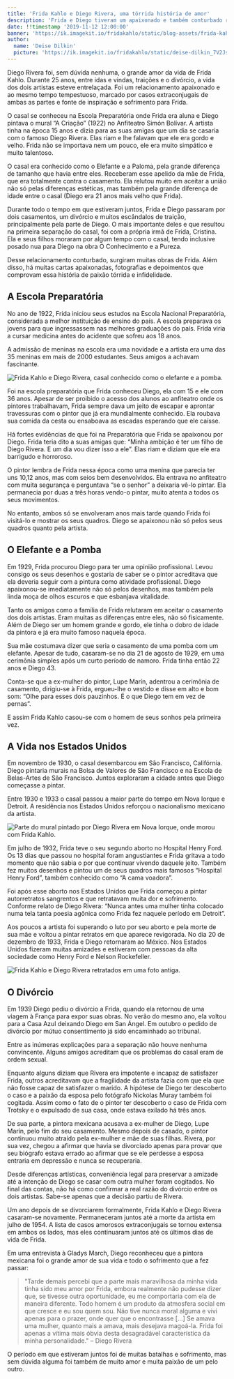 ```yaml
---
title: 'Frida Kahlo e Diego Rivera, uma tórrida história de amor'
description: 'Frida e Diego tiveram um apaixonado e também conturbado relacionamento. Conheça a famosa história de amor da artista mexicana.'
date: !!timestamp '2019-11-12 12:00:00'
banner: 'https://ik.imagekit.io/fridakahlo/static/blog-assets/frida-kahlo-e-diego-rivera-uma-torrida-historia-de-amor/frida-kahlo-e-diego-rivera-banner-and-facebook_ECUh4lWQG.jpg'
author:
  name: 'Deise Dilkin'
  picture: 'https://ik.imagekit.io/fridakahlo/static/deise-dilkin_7V2JsjZhA.jpg'
---
```


Diego Rivera foi, sem dúvida nenhuma, o grande amor da vida de Frida Kahlo. Durante 25 anos, entre idas e vindas, traições e o divórcio, a vida dos dois artistas esteve entrelaçada. Foi um relacionamento apaixonado e ao mesmo tempo tempestuoso, marcado por casos extraconjugais de ambas as partes e fonte de inspiração e sofrimento para Frida.

O casal se conheceu na Escola Preparatória onde Frida era aluna e Diego pintava o mural “A Criação” (1922) no Anfiteatro Simón Bolívar. A artista tinha na época 15 anos e dizia para as suas amigas que um dia se casaria com o famoso Diego Rivera. Elas riam e lhe falavam que ele era gordo e velho. Frida não se importava nem um pouco, ele era muito simpático e muito talentoso.

O casal era conhecido como o Elefante e a Paloma, pela grande diferença de tamanho que havia entre eles. Receberam esse apelido da mãe de Frida, que era totalmente contra o casamento. Ela relutou muito em aceitar a união não só pelas diferenças estéticas, mas também pela grande diferença de idade entre o casal (Diego era 21 anos mais velho que Frida).

Durante todo o tempo em que estiveram juntos, Frida e Diego passaram por dois casamentos, um divórcio e muitos escândalos de traição, principalmente pela parte de Diego. O mais importante deles e que resultou na primeira separação do casal, foi com a própria irmã de Frida, Cristina. Ela e seus filhos moraram por algum tempo com o casal, tendo inclusive posado nua para Diego na obra O Conhecimento e a Pureza.

Desse relacionamento conturbado, surgiram muitas obras de Frida. Além disso, há muitas cartas apaixonadas, fotografias e depoimentos que comprovam essa história de paixão tórrida e infidelidade.

## A Escola Preparatória

No ano de 1922, Frida iniciou seus estudos na Escola Nacional Preparatória, considerada a melhor instituição de ensino do país. A escola preparava os jovens para que ingressassem nas melhores graduações do país. Frida viria a cursar medicina antes do acidente que sofreu aos 18 anos.

A admissão de meninas na escola era uma novidade e a artista era uma das 35 meninas em mais de 2000 estudantes. Seus amigos a achavam fascinante.

![Frida Kahlo e Diego Rivera, casal conhecido como o elefante e a pomba.](https://ik.imagekit.io/fridakahlo/static/blog-assets/frida-kahlo-e-suas-principais-obras/frida-kahlo-obra-frida-kahlo-e-diego-rivera_VH2nNCGJi.jpg)

Foi na escola preparatória que Frida conheceu Diego, ela com 15 e ele com 36 anos. Apesar de ser proibido o acesso dos alunos ao anfiteatro onde os pintores trabalhavam, Frida sempre dava um jeito de escapar e aprontar travessuras com o pintor que já era mundialmente conhecido. Ela roubava sua comida da cesta ou ensaboava as escadas esperando que ele caísse.

Há fortes evidências de que foi na Preparatória que Frida se apaixonou por Diego. Frida teria dito a suas amigas que: “Minha ambição é ter um filho de Diego Rivera. E um dia vou dizer isso a ele”. Elas riam e diziam que ele era barrigudo e horroroso.

O pintor lembra de Frida nessa época como uma menina que parecia ter uns 10,12 anos, mas com seios bem desenvolvidos. Ela entrava no anfiteatro com muita segurança e perguntava “se o senhor” a deixaria vê-lo pintar. Ela permanecia por duas a três horas vendo-o pintar, muito atenta a todos os seus movimentos.

No entanto, ambos só se envolveram anos mais tarde quando Frida foi visitá-lo e mostrar os seus quadros. Diego se apaixonou não só pelos seus quadros quanto pela artista.

## O Elefante e a Pomba

Em 1929, Frida procurou Diego para ter uma opinião profissional. Levou consigo os seus desenhos e gostaria de saber se o pintor acreditava que ela deveria seguir com a pintura como atividade profissional. Diego apaixonou-se imediatamente não só pelos desenhos, mas também pela linda moça de olhos escuros e que esbanjava vitalidade.

Tanto os amigos como a família de Frida relutaram em aceitar o casamento dos dois artistas. Eram muitas as diferenças entre eles, não só fisicamente. Além de Diego ser um homem grande e gordo, ele tinha o dobro de idade da pintora e já era muito famoso naquela época.

Sua mãe costumava dizer que seria o casamento de uma pomba com um elefante. Apesar de tudo, casaram-se no dia 21 de agosto de 1929, em uma cerimônia simples após um curto período de namoro. Frida tinha então 22 anos e Diego 43.

Conta-se que a ex-mulher do pintor, Lupe Marín, adentrou a cerimônia de casamento, dirigiu-se à Frida, ergueu-lhe o vestido e disse em alto e bom som:
“Olhe para esses dois pauzinhos. É o que Diego tem em vez de pernas”.

E assim Frida Kahlo casou-se com o homem de seus sonhos pela primeira vez.

## A Vida nos Estados Unidos

Em novembro de 1930, o casal desembarcou em São Francisco, Califórnia. Diego pintaria murais na Bolsa de Valores de São Francisco e na Escola de Belas-Artes de São Francisco. Juntos exploraram a cidade antes que Diego começasse a pintar.

Entre 1930 e 1933 o casal passou a maior parte do tempo em Nova Iorque e Detroit. A residência nos Estados Unidos reforçou o nacionalismo mexicano da artista.

![Parte do mural pintado por Diego Rivera em Nova Iorque, onde morou com Frida Kahlo.](https://ik.imagekit.io/fridakahlo/static/blog-assets/frida-kahlo-e-diego-rivera-uma-torrida-historia-de-amor/parte-do-mural-de-diego_RHfM3KPb_.jpeg)

Em julho de 1932, Frida teve o seu segundo aborto no Hospital Henry Ford. Os 13 dias que passou no hospital foram angustiantes e Frida gritava a todo momento que não sabia o por que continuar vivendo daquele jeito. Também fez muitos desenhos e pintou um de seus quadros mais famosos “Hospital Henry Ford”, também conhecido como “A cama voadora”.

Foi após esse aborto nos Estados Unidos que Frida começou a pintar autorretratos sangrentos e que retratavam muita dor e sofrimento. Conforme relato de Diego Rivera: “Nunca antes uma mulher tinha colocado numa tela tanta poesia agônica como Frida fez naquele período em Detroit”.

Aos poucos a artista foi superando o luto por seu aborto e pela morte de sua mãe e voltou a pintar retratos em que aparece revigorada. No dia 20 de dezembro de 1933, Frida e Diego retornaram ao México. Nos Estados Unidos fizeram muitas amizades e estiveram com pessoas da alta sociedade como Henry Ford e Nelson Rockefeller.

![Frida Kahlo e Diego Rivera retratados em uma foto antiga.](https://ik.imagekit.io/fridakahlo/static/blog-assets/frida-kahlo-e-diego-rivera-uma-torrida-historia-de-amor/frida-e-diego-foto-antiga_Pqtr05bu0.jpg)

## O Divórcio

Em 1939 Diego pediu o divórcio a Frida, quando ela retornou de uma viagem à França para expor suas obras. No verão do mesmo ano, ela voltou para a Casa Azul deixando Diego em San Ángel. Em outubro o pedido de divórcio por mútuo consentimento já sido encaminhado ao tribunal.

Entre as inúmeras explicações para a separação não houve nenhuma convincente. Alguns amigos acreditam que os problemas do casal eram de ordem sexual.

Enquanto alguns diziam que Rivera era impotente e incapaz de satisfazer Frida, outros acreditavam que a fragilidade da artista fazia com que ela que não fosse capaz de satisfazer o marido. A hipótese de Diego ter descoberto o caso e a paixão da esposa pelo fotógrafo Nickolas Muray também foi cogitada. Assim como o fato de o pintor ter descoberto o caso de Frida com Trotsky e o expulsado de sua casa, onde estava exilado há três anos.

De sua parte, a pintora mexicana acusava a ex-mulher de Diego, Lupe Marín, pelo fim do seu casamento. Mesmo depois de casado, o pintor continuou muito atraído pela ex-mulher e mãe de suas filhas. Rivera, por sua vez, chegou a afirmar que havia se divorciado apenas para provar que seu biógrafo estava errado ao afirmar que se ele perdesse a esposa entraria em depressão e nunca se recuperaria.

Desde diferenças artísticas, conveniência legal para preservar a amizade até a intenção de Diego se casar com outra mulher foram cogitados. No final das contas, não há como confirmar a real razão do divórcio entre os dois artistas. Sabe-se apenas que a decisão partiu de Rivera.

Um ano depois de se divorciarem formalmente, Frida Kahlo e Diego Rivera casaram-se novamente. Permaneceram juntos até a morte da artista em julho de 1954. A lista de casos amorosos extraconjugais se tornou extensa em ambos os lados, mas eles continuaram juntos até os últimos dias de vida de Frida.

Em uma entrevista à Gladys March, Diego reconheceu que a pintora mexicana foi o grande amor de sua vida e todo o sofrimento que a fez passar:

> "Tarde demais percebi que a parte mais maravilhosa da minha vida tinha sido meu amor por Frida, embora realmente não pudesse dizer que, se tivesse outra oportunidade, eu me comportaria com ela de maneira diferente. Todo homem é um produto da atmosfera social em que cresce e eu sou quem sou. Não tive nunca moral alguma e vivi apenas para o prazer, onde quer que o encontrasse [...] Se amava uma mulher, quanto mais a amava, mais desejava magoá-la. Frida foi apenas a vítima mais óbvia desta desagradável característica da minha personalidade." – Diego Rivera

O período em que estiveram juntos foi de muitas batalhas e sofrimento, mas sem dúvida alguma foi também de muito amor e muita paixão de um pelo outro.
